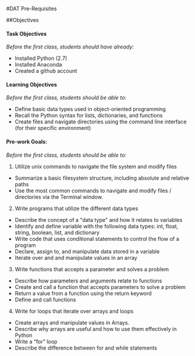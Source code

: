 #DAT Pre-Requisites

##Objectives

#### Task Objectives
*Before the first class, students should have already:*

- Installed Python (2.7)
- Installed Anaconda
- Created a github account

#### Learning Objectives
*Before the first class, students should be able to:*

- Define basic data types used in object-oriented programming
- Recall the Python syntax for lists, dictionaries, and functions
- Create files and navigate directories using the command line interface (for their specific environment)

#### Pre-work Goals:
*Before the first class, students should be able to:*

1. Utilize unix commands to navigate the file system and modify files
  - Summarize a basic filesystem structure, including absolute and relative paths
  - Use the most common commands to navigate and modify files / directories via the Terminal window.

2. Write programs that utilize the different data types
  - Describe the concept of a "data type" and how it relates to variables
  - Identify and define variable with the following data types: int, float, string, boolean, list, and dictionary
  - Write code that uses conditional statements to control the flow of a program
  - Declare, assign to, and manipulate data stored in a variable
  - Iterate over and and manipulate values in an array

3. Write functions that accepts a parameter and solves a problem
  - Describe how parameters and arguments relate to functions
  - Create and call a function that accepts parameters to solve a problem
  - Return a value from a function using the return keyword
  - Define and call functions 

4. Write for loops that iterate over arrays and loops
  - Create arrays and manipulate values in Arrays.
  - Describe why arrays are useful and how to use them effectively in Python
  - Write a “for” loop
  - Describe the difference between for and while statements 
